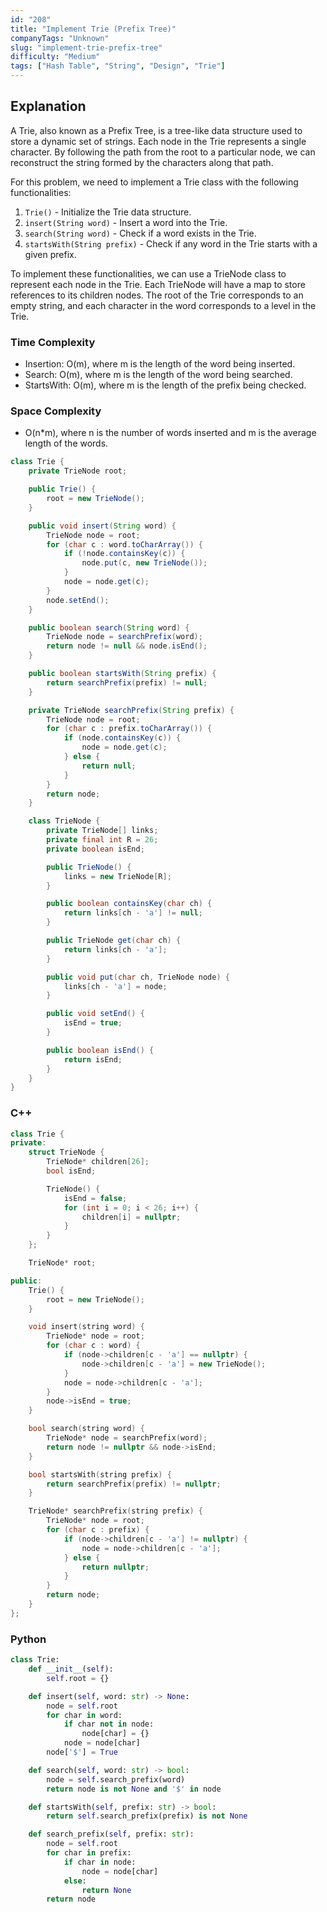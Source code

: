 ```yaml
---
id: "208"
title: "Implement Trie (Prefix Tree)"
companyTags: "Unknown"
slug: "implement-trie-prefix-tree"
difficulty: "Medium"
tags: ["Hash Table", "String", "Design", "Trie"]
---
```


## Explanation

A Trie, also known as a Prefix Tree, is a tree-like data structure used to store a dynamic set of strings. Each node in the Trie represents a single character. By following the path from the root to a particular node, we can reconstruct the string formed by the characters along that path.

For this problem, we need to implement a Trie class with the following functionalities:
1. `Trie()` - Initialize the Trie data structure.
2. `insert(String word)` - Insert a word into the Trie.
3. `search(String word)` - Check if a word exists in the Trie.
4. `startsWith(String prefix)` - Check if any word in the Trie starts with a given prefix.

To implement these functionalities, we can use a TrieNode class to represent each node in the Trie. Each TrieNode will have a map to store references to its children nodes. The root of the Trie corresponds to an empty string, and each character in the word corresponds to a level in the Trie.

### Time Complexity
- Insertion: O(m), where m is the length of the word being inserted.
- Search: O(m), where m is the length of the word being searched.
- StartsWith: O(m), where m is the length of the prefix being checked.

### Space Complexity
- O(n*m), where n is the number of words inserted and m is the average length of the words.
```java
class Trie {
    private TrieNode root;

    public Trie() {
        root = new TrieNode();
    }

    public void insert(String word) {
        TrieNode node = root;
        for (char c : word.toCharArray()) {
            if (!node.containsKey(c)) {
                node.put(c, new TrieNode());
            }
            node = node.get(c);
        }
        node.setEnd();
    }

    public boolean search(String word) {
        TrieNode node = searchPrefix(word);
        return node != null && node.isEnd();
    }

    public boolean startsWith(String prefix) {
        return searchPrefix(prefix) != null;
    }

    private TrieNode searchPrefix(String prefix) {
        TrieNode node = root;
        for (char c : prefix.toCharArray()) {
            if (node.containsKey(c)) {
                node = node.get(c);
            } else {
                return null;
            }
        }
        return node;
    }

    class TrieNode {
        private TrieNode[] links;
        private final int R = 26;
        private boolean isEnd;

        public TrieNode() {
            links = new TrieNode[R];
        }

        public boolean containsKey(char ch) {
            return links[ch - 'a'] != null;
        }

        public TrieNode get(char ch) {
            return links[ch - 'a'];
        }

        public void put(char ch, TrieNode node) {
            links[ch - 'a'] = node;
        }

        public void setEnd() {
            isEnd = true;
        }

        public boolean isEnd() {
            return isEnd;
        }
    }
}
```

### C++
```cpp
class Trie {
private:
    struct TrieNode {
        TrieNode* children[26];
        bool isEnd;

        TrieNode() {
            isEnd = false;
            for (int i = 0; i < 26; i++) {
                children[i] = nullptr;
            }
        }
    };

    TrieNode* root;

public:
    Trie() {
        root = new TrieNode();
    }

    void insert(string word) {
        TrieNode* node = root;
        for (char c : word) {
            if (node->children[c - 'a'] == nullptr) {
                node->children[c - 'a'] = new TrieNode();
            }
            node = node->children[c - 'a'];
        }
        node->isEnd = true;
    }

    bool search(string word) {
        TrieNode* node = searchPrefix(word);
        return node != nullptr && node->isEnd;
    }

    bool startsWith(string prefix) {
        return searchPrefix(prefix) != nullptr;
    }

    TrieNode* searchPrefix(string prefix) {
        TrieNode* node = root;
        for (char c : prefix) {
            if (node->children[c - 'a'] != nullptr) {
                node = node->children[c - 'a'];
            } else {
                return nullptr;
            }
        }
        return node;
    }
};
```

### Python
```python
class Trie:
    def __init__(self):
        self.root = {}

    def insert(self, word: str) -> None:
        node = self.root
        for char in word:
            if char not in node:
                node[char] = {}
            node = node[char]
        node['$'] = True

    def search(self, word: str) -> bool:
        node = self.search_prefix(word)
        return node is not None and '$' in node

    def startsWith(self, prefix: str) -> bool:
        return self.search_prefix(prefix) is not None

    def search_prefix(self, prefix: str):
        node = self.root
        for char in prefix:
            if char in node:
                node = node[char]
            else:
                return None
        return node
```